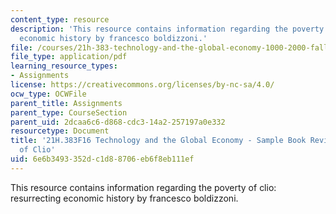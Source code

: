 ```yaml
---
content_type: resource
description: 'This resource contains information regarding the poverty of clio: resurrecting
  economic history by francesco boldizzoni.'
file: /courses/21h-383-technology-and-the-global-economy-1000-2000-fall-2016/6e6b3493352dc1d88706eb6f8eb111ef_MIT21H_383F16_PovertyClio.pdf
file_type: application/pdf
learning_resource_types:
- Assignments
license: https://creativecommons.org/licenses/by-nc-sa/4.0/
ocw_type: OCWFile
parent_title: Assignments
parent_type: CourseSection
parent_uid: 2dcaa6c6-d868-cdc3-14a2-257197a0e332
resourcetype: Document
title: '21H.383F16 Technology and the Global Economy - Sample Book Review: Poverty
  of Clio'
uid: 6e6b3493-352d-c1d8-8706-eb6f8eb111ef
---
```

This resource contains information regarding the poverty of clio: resurrecting economic history by francesco boldizzoni.